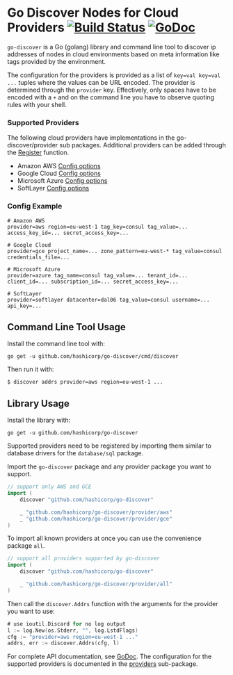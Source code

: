# Go Discover Nodes for Cloud Providers [![Build Status](https://travis-ci.org/hashicorp/go-discover.svg?branch=master)](https://travis-ci.org/hashicorp/go-discover) [![GoDoc](https://godoc.org/github.com/hashicorp/go-discover?status.svg)](https://godoc.org/github.com/hashicorp/go-discover)


`go-discover` is a Go (golang) library and command line tool to discover
ip addresses of nodes in cloud environments based on meta information
like tags provided by the environment.

The configuration for the providers is provided as a list of `key=val
key=val ...` tuples where the values can be URL encoded. The provider is
determined through the `provider` key. Effectively, only spaces have to
be encoded with a `+` and on the command line you have to observe
quoting rules with your shell.

### Supported Providers

The following cloud providers have implementations in the go-discover/provider
sub packages. Additional providers can be added through the [Register](https://godoc.org/github.com/hashicorp/go-discover#Register)
function.

 * Amazon AWS [Config options](http://godoc.org/github.com/hashicorp/go-discover/aws)
 * Google Cloud [Config options](http://godoc.org/github.com/hashicorp/go-discover/gce)
 * Microsoft Azure [Config options](http://godoc.org/github.com/hashicorp/go-discover/azure)
 * SoftLayer [Config options](http://godoc.org/github.com/hashicorp/go-discover/softlayer)

### Config Example

```
# Amazon AWS
provider=aws region=eu-west-1 tag_key=consul tag_value=... access_key_id=... secret_access_key=...

# Google Cloud
provider=gce project_name=... zone_pattern=eu-west-* tag_value=consul credentials_file=...

# Microsoft Azure
provider=azure tag_name=consul tag_value=... tenant_id=... client_id=... subscription_id=... secret_access_key=...

# SoftLayer
provider=softlayer datacenter=dal06 tag_value=consul username=... api_key=...
```

## Command Line Tool Usage

Install the command line tool with:

```
go get -u github.com/hashicorp/go-discover/cmd/discover
```

Then run it with:

```
$ discover addrs provider=aws region=eu-west-1 ...
```

## Library Usage

Install the library with:

```
go get -u github.com/hashicorp/go-discover
```

Supported providers need to be registered by importing them similar
to database drivers for the `database/sql` package. 

Import the `go-discover` package and any provider package
you want to support.

```go
// support only AWS and GCE
import (
    discover "github.com/hashicorp/go-discover"

    _ "github.com/hashicorp/go-discover/provider/aws"
    _ "github.com/hashicorp/go-discover/provider/gce"
)

```

To import all known providers at once you can use the convenience 
package `all`.


```go
// support all providers supported by go-discover
import (
    discover "github.com/hashicorp/go-discover"

    _ "github.com/hashicorp/go-discover/provider/all"
)
```

Then call the `discover.Addrs` function with the arguments
for the provider you want to use:

```go
# use ioutil.Discard for no log output
l := log.New(os.Stderr, "", log.LstdFlags)
cfg := "provider=aws region=eu-west-1 ..."
addrs, err := discover.Addrs(cfg, l)
```

For complete API documentation, see
[GoDoc](https://godoc.org/github.com/hashicorp/go-discover). The configuration
for the supported providers is documented in the
[providers](https://godoc.org/github.com/hashicorp/go-discover/provider)
sub-package.
